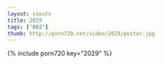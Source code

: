 ```yaml
--- 
layout: sieutv
title: 2029
tags: ["002"]
thumb: http://porn720.net/video/2029/poster.jpg
---
```

{% include porn720 key="2029" %} 

